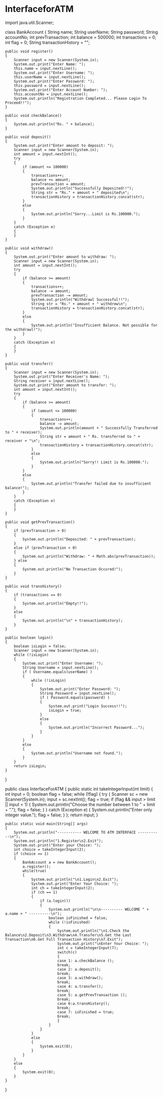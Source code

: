 # InterfaceforATM
import java.util.Scanner; 

class BankAccount 
{ 
	String name; 
	String userName; 
	String password; 
	String accountNo;
	int prevTransaction;
	int balance = 500000; 
	int transactions = 0; 
	int flag = 0;
	String transactionHistory = "";
	
	public void register() 
	{ 
		Scanner input = new Scanner(System.in); 
		System.out.print("Enter Name: "); 
		this.name = input.nextLine(); 
		System.out.print("Enter Username: "); 
		this.userName = input.nextLine(); 
		System.out.print("Enter Password: ");
		this.password = input.nextLine(); 
		System.out.print("Enter Account Number: "); 
		this.accountNo = input.nextLine(); 
		System.out.println("Registration Completed... Please Login To Proceed!!"); 
	}
	
	public void checkBalance() 
	{
		System.out.println("Rs. " + balance); 
	} 
	
	public void deposit() 
	{ 
		System.out.print("Enter amount to deposit: "); 
		Scanner input = new Scanner(System.in); 
		int amount = input.nextInt(); 
		try 
		{ 
			if (amount <= 100000) 
			{ 
				transactions++;
				balance += amount; 
	            prevTransaction = amount;
				System.out.println("Successfully Deposited!!"); 
				String str = "Rs." + amount + " deposited\n"; 
				transactionHistory = transactionHistory.concat(str); 
			} 
			else 
			{
				System.out.println("Sorry...Limit is Rs.100000."); 
			} 
		} 
		catch (Exception e) 
		{
		} 
	}
	
	public void withdraw() 
	{
		System.out.print("Enter amount to withdraw: "); 
		Scanner input = new Scanner(System.in); 
		int amount = input.nextInt(); 
		try 
		{ 
			if (balance >= amount) 
			{ 
				transactions++; 
				balance -= amount;
	            prevTransaction -= amount;
				System.out.println("Withdrawl Successful!!"); 
				String str = "Rs." + amount + " withdrew\n"; 
				transactionHistory = transactionHistory.concat(str); 
			} 
			else 
			{ 
				System.out.println("Insufficient Balance. Not possible for the withdrawl!"); 
			} 
		}
		catch (Exception e)
		{ 
		} 
	} 
	
	public void transfer() 
	{
		Scanner input = new Scanner(System.in); 
		System.out.print("Enter Receiver's Name: "); 
		String receiver = input.nextLine(); 
		System.out.print("Enter amount to transfer: "); 
		int amount = input.nextInt(); 
		try 
		{ 
			if (balance >= amount) 
			{ 
				if (amount <= 100000) 
				{ 
					transactions++; 
					balance -= amount; 
					System.out.println(amount + " Successfully Transferred to " + receiver); 
					String str = amount + " Rs. transferred to " + receiver + "\n"; 
					transactionHistory = transactionHistory.concat(str); 
				} 
				else 
				{ 
					System.out.println("Sorry!! Limit is Rs.100000."); 
				} 
			} 
			else 
			{ 
				System.out.println("Transfer failed due to insufficient balance!"); 
			} 
		} 
		catch (Exception e) 
		{ 
		} 
	}
	
	public void getPrevTransaction() 
	{
        if (prevTransaction > 0) 
        {
            System.out.println("Deposited: " + prevTransaction);
        } 
        else if (prevTransaction < 0) 
        {
            System.out.println("Withdraw: " + Math.abs(prevTransaction));
        } else 
        {
            System.out.println("No Transaction Occured!");
        }
    }
	
	public void transHistory() 
	{ 
		if (transactions == 0)
		{ 
			System.out.println("Empty!!"); 
		} 
		else 
		{ 
			System.out.println("\n" + transactionHistory);
		} 
	}
	
	public boolean login() 
	{ 
		boolean isLogin = false; 
		Scanner input = new Scanner(System.in); 
		while (!isLogin)
		{
			System.out.print("Enter Username: "); 
			String Username = input.nextLine(); 
			if ( Username.equals(userName) )
			{
				while (!isLogin) 
				{ 
					System.out.print("Enter Password: "); 
					String Password = input.nextLine();
					if ( Password.equals(password) )
					{ 
						System.out.print("Login Success!!"); 
						isLogin = true;
					} 
					else 
					{ 
						System.out.println("Incorrect Password..."); 
					} 
				} 
			} 
			else 
			{ 
				System.out.println("Username not found."); 
			} 
		} 
		return isLogin; 
	} 
} 

public class InterfaceForATM 
{ 
	public static int takeIntegerInput(int limit) 
	{ 
		int input = 0;
		boolean flag = false;
		while (!flag) 
		{ 
			try 
			{ 
				Scanner sc = new Scanner(System.in); 
				input = sc.nextInt(); 
				flag = true; 
				if (flag && input > limit || input < 1)
				{ 
					System.out.println("Choose the number between 1 to " + limit + "."); 
					flag = false; 
				} 
			} 
			catch (Exception e) 
			{ 
				System.out.println("Enter only integer value."); 
				flag = false;
			} 
		};
		return input; 
	} 
	
	public static void main(String[] args) 
	{
		System.out.println("----------- WELCOME TO ATM INTERFACE -----------\n"); 
		System.out.println("1.Register\n2.Exit"); 
		System.out.print("Enter your Choice: "); 
		int choice = takeIntegerInput(2); 
		if (choice == 1) 
		{
			BankAccount a = new BankAccount(); 
			a.register(); 
			while(true) 
			{ 
				System.out.println("\n1.Login\n2.Exit"); 
				System.out.print("Enter Your Choice: "); 
				int ch = takeIntegerInput(2);
				if (ch == 1) 
				{
					if (a.login()) 
					{ 
						System.out.println("\n\n---------- WELCOME " + a.name + " ----------\n"); 
						boolean isFinished = false; 
						while (!isFinished) 
						{ 
							System.out.println("\n1.Check the Balance\n2.Deposit\n3.Withdraw\n4.Transfer\n5.Get the Last Transaction\n6.Get Full Transaction History\n7.Exit"); 
							System.out.print("\nEnter Your Choice: "); 
							int c = takeIntegerInput(7); 
							switch(c) 
							{ 
							case 1: a.checkBalance (); 
							break; 
							case 2: a.deposit(); 
							break; 
							case 3: a.withdraw(); 
							break; 								
							case 4: a.transfer(); 
							break; 
							case 5: a.getPrevTransaction (); 
							break; 
							case 6:a.transHistory();
							break;
							case 7: isFinished = true; 
							break; 
							}
						} 
					} 
				}
				else 
				{ 
					System.exit(0); 
				}
			} 
		} 
		else 
		{ 
			System.exit(0); 
		} 
	}
}

